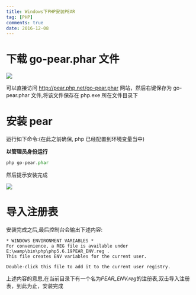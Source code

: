 ```yaml
---
title: Windows下PHP安装PEAR
tag: [PHP]
comments: true
date: 2016-12-08
---
```








# 下载 **go-pear.phar** 文件

![](http://ww1.sinaimg.cn/large/d9e82fa4jw1fajpci3mqej20qn0503zj.jpg)

可以直接访问 http://pear.php.net/go-pear.phar 网站，然后右键保存为 go-pear.phar 文件,将该文件保存在 php.exe 所在文件目录下

# 安装 pear

运行如下命令:(在此之前确保, php 已经配置到环境变量当中)

**以管理员身份运行**

```php
php go-pear.phar
```

然后提示安装完成

![](http://ww2.sinaimg.cn/large/d9e82fa4jw1fajpk0ojspj20of0efqad.jpg)

# 导入注册表

安装完成之后,最后控制台会输出下述内容:

```
* WINDOWS ENVIRONMENT VARIABLES *
For convenience, a REG file is available under E:\wamp\bin\php\php5.6.19PEAR_ENV.reg .
This file creates ENV variables for the current user.

Double-click this file to add it to the current user registry.
```

上述内容的意思,在当前目录下有一个名为*PEAR_ENV.reg*的注册表,双击导入注册表，到此为止，安装完成